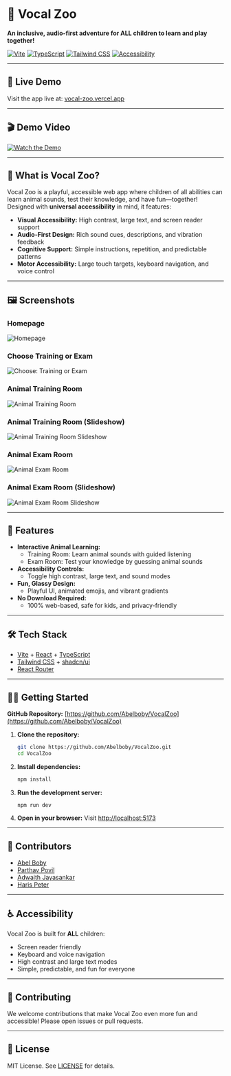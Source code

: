 # 🦁 Vocal Zoo

**An inclusive, audio-first adventure for ALL children to learn and play together!**

[![Vite](https://img.shields.io/badge/Vite-React-blueviolet?logo=vite&logoColor=white)](https://vitejs.dev/) [![TypeScript](https://img.shields.io/badge/TypeScript-React-blue?logo=typescript)](https://www.typescriptlang.org/) [![Tailwind CSS](https://img.shields.io/badge/TailwindCSS-3.x-38bdf8?logo=tailwindcss)](https://tailwindcss.com/) [![Accessibility](https://img.shields.io/badge/Accessibility-AA-green?logo=accessibility)](#accessibility)

---

## 🚀 Live Demo

Visit the app live at: [vocal-zoo.vercel.app](https://vocal-zoo.vercel.app)

---

## 🎬 Demo Video

[![Watch the Demo](https://img.shields.io/badge/Watch%20Demo-Click%20Here-orange?logo=youtube)](https://drive.google.com/file/d/1KGaoE80rC42B2TVyAgFIVLvbMrlHBVrb/view?usp=sharing)

---

## 🌟 What is Vocal Zoo?

Vocal Zoo is a playful, accessible web app where children of all abilities can learn animal sounds, test their knowledge, and have fun—together! Designed with **universal accessibility** in mind, it features:

- **Visual Accessibility:** High contrast, large text, and screen reader support
- **Audio-First Design:** Rich sound cues, descriptions, and vibration feedback
- **Cognitive Support:** Simple instructions, repetition, and predictable patterns
- **Motor Accessibility:** Large touch targets, keyboard navigation, and voice control

---

## 🖼️ Screenshots

### Homepage
![Homepage](./screenshots/homepage.png)

### Choose Training or Exam
![Choose: Training or Exam](./screenshots/shows_two_options_traingorexam.png)

### Animal Training Room
![Animal Training Room](./screenshots/animal_training_room.png)

### Animal Training Room (Slideshow)
![Animal Training Room Slideshow](./screenshots/animal_training_room_slideshow.png)

### Animal Exam Room
![Animal Exam Room](./screenshots/animal_exma_room.png)

### Animal Exam Room (Slideshow)
![Animal Exam Room Slideshow](./screenshots/animl_exam_room_slideshow.png)

---

## 🚀 Features

- **Interactive Animal Learning:**
  - Training Room: Learn animal sounds with guided listening
  - Exam Room: Test your knowledge by guessing animal sounds
- **Accessibility Controls:**
  - Toggle high contrast, large text, and sound modes
- **Fun, Glassy Design:**
  - Playful UI, animated emojis, and vibrant gradients
- **No Download Required:**
  - 100% web-based, safe for kids, and privacy-friendly

---

## 🛠️ Tech Stack

- [Vite](https://vitejs.dev/) + [React](https://react.dev/) + [TypeScript](https://www.typescriptlang.org/)
- [Tailwind CSS](https://tailwindcss.com/) + [shadcn/ui](https://ui.shadcn.com/)
- [React Router](https://reactrouter.com/)

---

## 🧑‍💻 Getting Started

**GitHub Repository:** [https://github.com/Abelboby/VocalZoo](https://github.com/Abelboby/VocalZoo)

1. **Clone the repository:**
   ```sh
   git clone https://github.com/Abelboby/VocalZoo.git
   cd VocalZoo
   ```
2. **Install dependencies:**
   ```sh
   npm install
   ```
3. **Run the development server:**
   ```sh
   npm run dev
   ```
4. **Open in your browser:**
   Visit [http://localhost:5173](http://localhost:5173)

---

## 👥 Contributors

- [Abel Boby](https://github.com/Abelboby)
- [Parthav Povil](https://github.com/parthavpovil)
- [Adwaith Jayasankar](https://github.com/kichuman28)
- [Haris Peter](https://github.com/haris-peter)

---

## ♿ Accessibility

Vocal Zoo is built for **ALL** children:
- Screen reader friendly
- Keyboard and voice navigation
- High contrast and large text modes
- Simple, predictable, and fun for everyone

---

## 📢 Contributing

We welcome contributions that make Vocal Zoo even more fun and accessible! Please open issues or pull requests.

---

## 📄 License

MIT License. See [LICENSE](LICENSE) for details.
